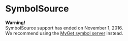 # SymbolSource

<div class="alert alert-block">
  <strong>Warning!</strong><br/>
  SymbolSource support has ended on November 1, 2016.<br/>We recommend using the <a href="/docs/reference/symbols">MyGet symbol server</a> instead.
</div>
